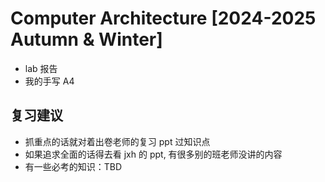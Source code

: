 # Computer Architecture [2024-2025 Autumn & Winter]

- lab 报告
- 我的手写 A4

## 复习建议

- 抓重点的话就对着出卷老师的复习 ppt 过知识点
- 如果追求全面的话得去看 jxh 的 ppt, 有很多别的班老师没讲的内容
- 有一些必考的知识：TBD
